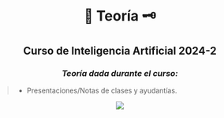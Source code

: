 <div align="center">

#  📜 Teoría 🗝️

##   Curso de Inteligencia Artificial 2024-2

### <em>  Teoría dada durante el curso: </em>

</div>

> - Presentaciones/Notas de clases y ayudantías.



<div align="center">

[![](https://media4.giphy.com/media/v1.Y2lkPTc5MGI3NjExc3RpcnhzM3RhZHdxcWZrYTF0bHc4cmg1Nm9wYnlsOGx3em9zYWMzaCZlcD12MV9pbnRlcm5hbF9naWZfYnlfaWQmY3Q9Zw/xT77Y1T0zY1gR5qe5O/giphy.gif)](https://www.youtube.com/watch?v=23g5HBOg3Ic)

</div>

